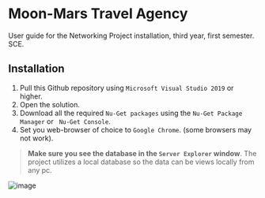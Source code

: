 # Moon-Mars Travel Agency
User guide for the Networking Project installation, third year, first semester.
SCE.



## Installation

1. Pull this Github repository using `Microsoft Visual Studio 2019` or higher.
1. Open the solution.
1. Download all the required `Nu-Get packages` using the `Nu-Get Package Manager` or ` Nu-Get Console`.
1. Set you web-browser of choice to `Google Chrome`. (some browsers may not work).

> **Make sure you see the database in the `Server Explorer` window**. The project utilizes a local database so the data can be views locally from any pc.

![image](https://user-images.githubusercontent.com/31301575/211649804-fc317397-5cb2-4ce1-b9a1-e04f2908a08f.png)
